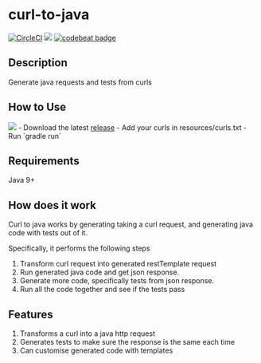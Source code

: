 # curl-to-java
[![CircleCI](https://circleci.com/gh/earv1/curl-to-java.svg?style=svg)](https://circleci.com/gh/earv1/curl-to-java)&nbsp;<a href="https://codeclimate.com/github/just1689/curl-to-java/maintainability"><img src="https://api.codeclimate.com/v1/badges/0189ac942dad13f3d7e8/maintainability" /></a>&nbsp;<a href="https://codebeat.co/projects/github-com-just1689-curl-to-java-master"><img alt="codebeat badge" src="https://codebeat.co/badges/b2f364cf-38f1-4fcd-bef0-6c403efc07dc" /></a>
<br />

## Description
Generate java requests and tests from curls

## How to Use
<img src="https://img.shields.io/github/v/release/earv1/curl-to-java.svg" />
- Download the latest <a href="https://github.com/earv1/curl-to-java/releases">release</a>
- Add your curls in resources/curls.txt 
- Run `gradle run`

## Requirements
Java 9+

## How does it work
Curl to java works by generating taking a curl request, and generating java code with tests out of it.

Specifically, it performs the following steps
1. Transform curl request into generated restTemplate request
2. Run generated java code and get json response.
3. Generate more code, specifically tests from json response.
4. Run all the code together and see if the tests pass

## Features
1. Transforms a curl into a java http request
2. Generates tests to make sure the response is the same each time
3. Can customise generated code with templates

